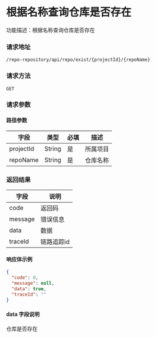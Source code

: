 # 根据名称查询仓库是否存在

功能描述：根据名称查询仓库是否存在

### 请求地址

```
/repo-repository/api/repo/exist/{projectId}/{repoName}
```

### 请求方法

`GET`

### 请求参数

#### 路径参数

| 字段        | 类型     | 必填  | 描述   |
|-----------|--------|-----|------|
| projectId | String | 是   | 所属项目 |
| repoName  | String | 是   | 仓库名称 |

### 返回结果

| 字段      | 说明     |
|---------|--------|
| code    | 返回码    |
| message | 错误信息   |
| data    | 数据     |
| traceId | 链路追踪id |

#### 响应体示例

```json
{
  "code": 0,
  "message": null,
  "data": true,
  "traceId": ""
}
```
#### data 字段说明

仓库是否存在
